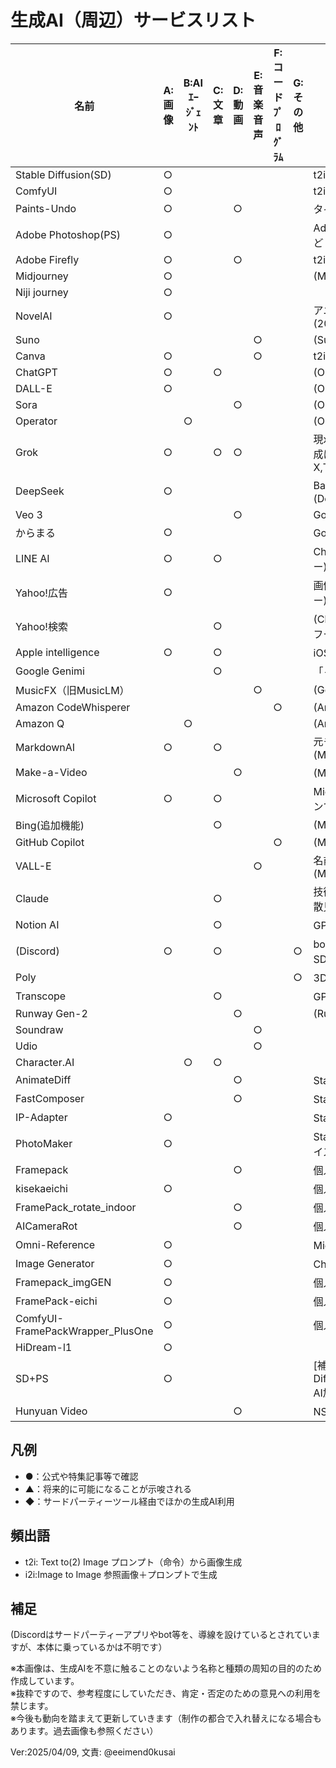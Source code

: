 # 生成AI（周辺）サービスリスト

| 名前 | A:画像 | B:AIｴｰｼﾞｪﾝﾄ | C:文章 | D:動画 | E:音楽音声 | F:コードﾌﾟﾛｸﾞﾗﾑ | G:その他 | 備考 |
|---|---|---|---|---|---|---|---|---|
| Stable Diffusion(SD) | ○ |  |  |  |  |  |  | t2i/i2i/Lora (Stability AI) |
| ComfyUI | ○ |  |  |  |  |  |  | t2i/i2i  |
| Paints-Undo | ○ |  |  | ○ |  |  |  | タイムラプス系  |
| Adobe Photoshop(PS) | ○ |  |  |  |  |  |  | Adobe Stock,背景拡張など (Adobe) |
| Adobe Firefly | ○ |  |  | ○ |  |  |  | t2i (Adobe) |
| Midjourney | ○ |  |  |  |  |  |  |  (Midjourney) |
| Niji journey | ○ |  |  |  |  |  |  |  |
| NovelAI | ○ |  |  |  |  |  |  | アニメ風データ流出(2022) (Anlatan) |
| Suno |  |  |  |  | ○ |  |  |  (Suno) |
| Canva | ○ |  |  |  | ○ |  |  | t2i (Canva) |
| ChatGPT | ○ |  | ○ |  |  |  |  |  (OpenAI) |
| DALL-E | ○ |  |  |  |  |  |  |  (OpenAI) |
| Sora |  |  |  | ○ |  |  |  |  (OpenAI) |
| Operator |  | ○ |  |  |  |  |  |  (OpenAI) |
| Grok | ○ |  | ○ | ○ |  |  |  | 現xAI(旧X,Twitter),動画生成は示唆のみ (xAI(旧X,Twitter)) |
| DeepSeek | ○ |  |  |  |  |  |  | Baidu(百度)導入 (DeepSeek) |
| Veo 3 |  |  |  | ○ |  |  |  | Google  |
| からまる | ○ |  |  |  |  |  |  | Google出身者 (Sakana ai) |
| LINE AI | ○ |  | ○ |  |  |  |  | ChatGPT利用 (LINEヤフー) |
| Yahoo!広告 | ○ |  |  |  |  |  |  | 画像拡張生成 (LINEヤフー) |
| Yahoo!検索 |  |  | ○ |  |  |  |  | (ChatGPT利用?) (LINEヤフー) |
| Apple intelligence | ○ |  | ○ |  |  |  |  | iOS 18.4以降 (Apple) |
| Google Genimi |  |  | ○ |  |  |  |  | 「-ai」でオフ (Google) |
| MusicFX（旧MusicLM） |  |  |  |  | ○ |  |  |  (Google) |
| Amazon CodeWhisperer |  |  |  |  |  | ○ |  |  (Amazon) |
| Amazon Q |  | ○ |  |  |  |  |  |  (Amazon) |
| MarkdownAI | ○ |  | ○ |  |  |  |  | 元モデル不明 (MarkdownAI) |
| Make-a-Video |  |  |  | ○ |  |  |  |  (Meta(旧Facebook)) |
| Microsoft Copilot | ○ |  | ○ |  |  |  |  | Microsoft365 Classicプランでオフに (Microsoft) |
| Bing(追加機能) |  |  | ○ |  |  |  |  |  (Microsoft) |
| GitHub Copilot |  |  |  |  |  | ○ |  |  (Microsoft) |
| VALL-E |  |  |  |  | ○ |  |  | 名前は似ているが音声系 (Microsoft) |
| Claude |  |  | ○ |  |  |  |  | 技術記事系コミュニティで散見 (Anthropic) |
| Notion AI |  |  | ○ |  |  |  |  | GPT,Claude系(有料)  |
| (Discord) | ○ |  | ○ |  |  |  | ○ | bot/API経由でChatGPT・SDなど  |
| Poly |  |  |  |  |  |  | ○ | 3Dモデル  |
| Transcope |  |  | ○ |  |  |  |  | GPT系  |
| Runway Gen-2 |  |  |  | ○ |  |  |  |  (Runway) |
| Soundraw |  |  |  |  | ○ |  |  |  |
| Udio |  |  |  |  | ○ |  |  |  |
| Character.AI |  | ○ | ○ |  |  |  |  |  |
| AnimateDiff |  |  |  | ○ |  |  |  | StableDiffusion拡張  |
| FastComposer |  |  |  | ○ |  |  |  | StableDiffusion拡張  |
| IP-Adapter | ○ |  |  |  |  |  |  | StableDiffusion拡張  |
| PhotoMaker | ○ |  |  |  |  |  |  | StableDiffusionカスタマイズ  |
| Framepack |  |  |  | ○ |  |  |  | 個人開発  |
| kisekaeichi | ○ |  |  |  |  |  |  | 個人開発  |
| FramePack_rotate_indoor |  |  |  | ○ |  |  |  | 個人開発  |
| AICameraRot |  |  |  | ○ |  |  |  | 個人開発  |
| Omni-Reference | ○ |  |  |  |  |  |  | Midjourney機能  |
| Image Generator | ○ |  |  |  |  |  |  | ChatGPT機能  |
| Framepack_imgGEN | ○ |  |  |  |  |  |  | 個人開発  |
| FramePack-eichi | ○ |  |  |  |  |  |  | 個人開発  |
| ComfyUI-FramePackWrapper_PlusOne | ○ |  |  |  |  |  |  | 個人開発  |
| HiDream-l1 | ○ |  |  |  |  |  |  |  |
| SD+PS | ○ |  |  |  |  |  |  | [補足]Stable Diffusion(SD)+Photoshop AI加筆  |
| Hunyuan Video |  |  |  | ○ |  |  |  | NSFW系動画生成 |

## 凡例

- ●：公式や特集記事等で確認
- ▲：将来的に可能になることが示唆される
- ◆：サードパーティーツール経由でほかの生成AI利用

## 頻出語

- t2i: Text to(2) Image プロンプト（命令）から画像生成
- i2i:Image to Image 参照画像＋プロンプトで生成  

## 補足

(Discordはサードパーティーアプリやbot等を、導線を設けているとされていますが、本体に乗っているかは不明です）  

※本画像は、生成AIを不意に触ることのないよう名称と種類の周知の目的のため作成しています。  
※抜粋ですので、参考程度にしていただき、肯定・否定のための意見への利用を禁じます。  
※今後も動向を踏まえて更新していきます（制作の都合で入れ替えになる場合もあります。過去画像も参照ください）

Ver:2025/04/09, 文責: @eeimend0kusai
